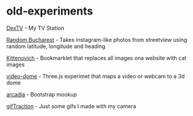 # old-experiments

[DexTV](https://sonictruth.github.io/old-experiments/dextv/) - My TV Station

[Random Bucharest](https://sonictruth.github.io/old-experiments/random-bucharest/#f=lomo&loc=44.424145,26.070123&h=93) - Takes  instagram-like photos from streetview using random latitude, longitude and heading

[Kittenovich](https://sonictruth.github.io/old-experiments/kittenovich/) - Bookmarklet that replaces all images ona website with cat images

[video-dome](https://sonictruth.github.io/old-experiments/video-dome-test/) - Three.js experimet that maps a video or webcam to a 3d dome

[arcadia](https://sonictruth.github.io/old-experiments/arcadia/) - Bootstrap mookup

[gifTraction](https://sonictruth.github.io/old-experiments/giftractie/) - Just some gifs I made with my camera
